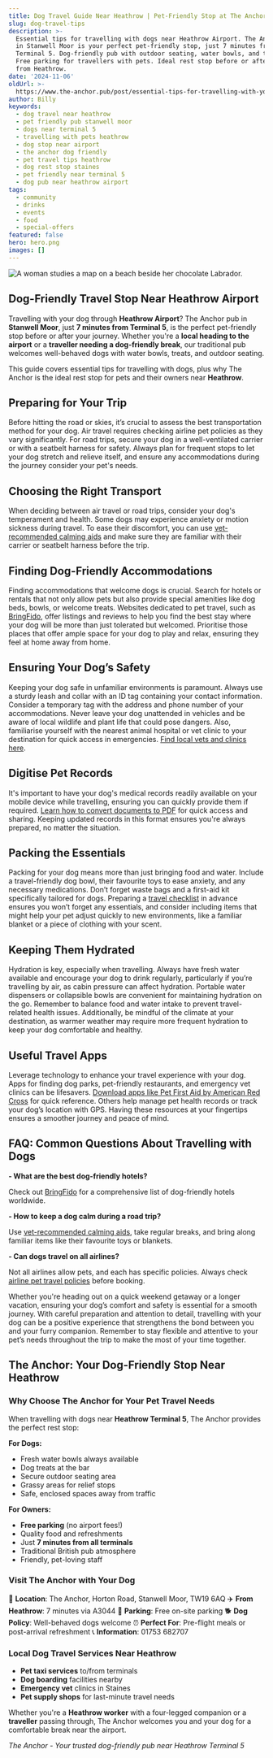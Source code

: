 ```yaml
---
title: Dog Travel Guide Near Heathrow | Pet-Friendly Stop at The Anchor
slug: dog-travel-tips
description: >-
  Essential tips for travelling with dogs near Heathrow Airport. The Anchor pub
  in Stanwell Moor is your perfect pet-friendly stop, just 7 minutes from
  Terminal 5. Dog-friendly pub with outdoor seating, water bowls, and treats.
  Free parking for travellers with pets. Ideal rest stop before or after flights
  from Heathrow.
date: '2024-11-06'
oldUrl: >-
  https://www.the-anchor.pub/post/essential-tips-for-travelling-with-your-dog-safety
author: Billy
keywords:
  - dog travel near heathrow
  - pet friendly pub stanwell moor
  - dogs near terminal 5
  - travelling with pets heathrow
  - dog stop near airport
  - the anchor dog friendly
  - pet travel tips heathrow
  - dog rest stop staines
  - pet friendly near terminal 5
  - dog pub near heathrow airport
tags:
  - community
  - drinks
  - events
  - food
  - special-offers
featured: false
hero: hero.png
images: []
---
```


![A woman studies a map on a beach beside her chocolate Labrador.](/content/blog/essential-tips-for-travelling-with-your-dog-safety/hero.png)

## Dog-Friendly Travel Stop Near Heathrow Airport

Travelling with your dog through **Heathrow Airport**? The Anchor pub in **Stanwell Moor**, just **7 minutes from Terminal 5**, is the perfect pet-friendly stop before or after your journey. Whether you're a **local heading to the airport** or a **traveller needing a dog-friendly break**, our traditional pub welcomes well-behaved dogs with water bowls, treats, and outdoor seating.

This guide covers essential tips for travelling with dogs, plus why The Anchor is the ideal rest stop for pets and their owners near **Heathrow**.

  

## **Preparing for Your Trip**

Before hitting the road or skies, it’s crucial to assess the best transportation method for your dog. Air travel requires checking airline pet policies as they vary significantly. For road trips, secure your dog in a well-ventilated carrier or with a seatbelt harness for safety. Always plan for frequent stops to let your dog stretch and relieve itself, and ensure any accommodations during the journey consider your pet's needs.

  

## **Choosing the Right Transport**

When deciding between air travel or road trips, consider your dog's temperament and health. Some dogs may experience anxiety or motion sickness during travel. To ease their discomfort, you can use [vet-recommended calming aids](https://www.akc.org/expert-advice/health/calm-anxious-dog/) and make sure they are familiar with their carrier or seatbelt harness before the trip.

  

## **Finding Dog-Friendly Accommodations**

Finding accommodations that welcome dogs is crucial. Search for hotels or rentals that not only allow pets but also provide special amenities like dog beds, bowls, or welcome treats. Websites dedicated to pet travel, such as [BringFido](https://www.bringfido.com/), offer listings and reviews to help you find the best stay where your dog will be more than just tolerated but welcomed. Prioritise those places that offer ample space for your dog to play and relax, ensuring they feel at home away from home.

  

## **Ensuring Your Dog’s Safety**

Keeping your dog safe in unfamiliar environments is paramount. Always use a sturdy leash and collar with an ID tag containing your contact information. Consider a temporary tag with the address and phone number of your accommodations. Never leave your dog unattended in vehicles and be aware of local wildlife and plant life that could pose dangers. Also, familiarise yourself with the nearest animal hospital or vet clinic to your destination for quick access in emergencies. [Find local vets and clinics here](https://www.findapetvet.com/).

  

## **Digitise Pet Records**

It's important to have your dog's medical records readily available on your mobile device while travelling, ensuring you can quickly provide them if required. [Learn how to convert documents to PDF](https://www.adobe.com/acrobat/how-to/convert-pdf.html) for quick access and sharing. Keeping updated records in this format ensures you're always prepared, no matter the situation.

  

## **Packing the Essentials**

Packing for your dog means more than just bringing food and water. Include a travel-friendly dog bowl, their favourite toys to ease anxiety, and any necessary medications. Don’t forget waste bags and a first-aid kit specifically tailored for dogs. Preparing a [travel checklist](https://www.rover.com/blog/travel-checklist-pets/) in advance ensures you won’t forget any essentials, and consider including items that might help your pet adjust quickly to new environments, like a familiar blanket or a piece of clothing with your scent.

  

## **Keeping Them Hydrated**

Hydration is key, especially when travelling. Always have fresh water available and encourage your dog to drink regularly, particularly if you’re travelling by air, as cabin pressure can affect hydration. Portable water dispensers or collapsible bowls are convenient for maintaining hydration on the go. Remember to balance food and water intake to prevent travel-related health issues. Additionally, be mindful of the climate at your destination, as warmer weather may require more frequent hydration to keep your dog comfortable and healthy.

  

## **Useful Travel Apps**

Leverage technology to enhance your travel experience with your dog. Apps for finding dog parks, pet-friendly restaurants, and emergency vet clinics can be lifesavers. [Download apps like Pet First Aid by American Red Cross](https://www.redcross.org/get-help/how-to-prepare-for-emergencies/mobile-apps.html) for quick reference. Others help manage pet health records or track your dog’s location with GPS. Having these resources at your fingertips ensures a smoother journey and peace of mind.

  

## **FAQ: Common Questions About Travelling with Dogs**

**\- What are the best dog-friendly hotels?** 

Check out [BringFido](https://www.bringfido.com/) for a comprehensive list of dog-friendly hotels worldwide.

**\- How to keep a dog calm during a road trip?** 

Use [vet-recommended calming aids](https://www.akc.org/expert-advice/health/calm-anxious-dog/), take regular breaks, and bring along familiar items like their favourite toys or blankets.

**\- Can dogs travel on all airlines?** 

Not all airlines allow pets, and each has specific policies. Always check [airline pet travel policies](https://www.pettravel.com/airline_rules.cfm) before booking.

  

Whether you're heading out on a quick weekend getaway or a longer vacation, ensuring your dog’s comfort and safety is essential for a smooth journey. With careful preparation and attention to detail, travelling with your dog can be a positive experience that strengthens the bond between you and your furry companion. Remember to stay flexible and attentive to your pet’s needs throughout the trip to make the most of your time together.

  

## **The Anchor: Your Dog-Friendly Stop Near Heathrow**

### Why Choose The Anchor for Your Pet Travel Needs

When travelling with dogs near **Heathrow Terminal 5**, The Anchor provides the perfect rest stop:

**For Dogs:**
- Fresh water bowls always available
- Dog treats at the bar
- Secure outdoor seating area
- Grassy areas for relief stops
- Safe, enclosed spaces away from traffic

**For Owners:**
- **Free parking** (no airport fees!)
- Quality food and refreshments
- Just **7 minutes from all terminals**
- Traditional British pub atmosphere
- Friendly, pet-loving staff

### Visit The Anchor with Your Dog

📍 **Location**: The Anchor, Horton Road, Stanwell Moor, TW19 6AQ
✈️ **From Heathrow**: 7 minutes via A3044
🚗 **Parking**: Free on-site parking
🐕 **Dog Policy**: Well-behaved dogs welcome
⏰ **Perfect For**: Pre-flight meals or post-arrival refreshment
📞 **Information**: 01753 682707

### Local Dog Travel Services Near Heathrow

- **Pet taxi services** to/from terminals
- **Dog boarding** facilities nearby
- **Emergency vet** clinics in Staines
- **Pet supply shops** for last-minute travel needs

Whether you're a **Heathrow worker** with a four-legged companion or a **traveller** passing through, The Anchor welcomes you and your dog for a comfortable break near the airport.

*The Anchor - Your trusted dog-friendly pub near Heathrow Terminal 5*

